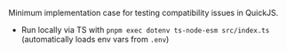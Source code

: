 Minimum implementation case for testing compatibility issues in QuickJS.

- Run locally via TS with `pnpm exec dotenv ts-node-esm src/index.ts` (automatically loads env vars from `.env`)
